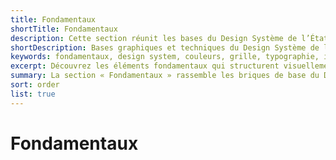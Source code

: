 ```yaml
---
title: Fondamentaux
shortTitle: Fondamentaux
description: Cette section réunit les bases du Design Système de l’État - couleurs, grilles, typographies, icônes, pictogrammes et autres principes indispensables à la conception d’interfaces cohérentes.
shortDescription: Bases graphiques et techniques du Design Système de l’État
keywords: fondamentaux, design system, couleurs, grille, typographie, icônes, pictogrammes, DSFR, base, accessibilité
excerpt: Découvrez les éléments fondamentaux qui structurent visuellement et techniquement le Design Système de l’État.
summary: La section « Fondamentaux » rassemble les briques de base du Design Système de l’État - système de couleurs, palette étendue, typographies officielles, icônes, pictogrammes, grilles de mise en page, règles de spacing, favicons, élévation et principes de base. Elle constitue le socle commun sur lequel reposent tous les composants et modèles. Cette documentation garantit la cohérence graphique et technique entre les interfaces conçues au sein de la sphère publique.
sort: order
list: true
---
```


# Fondamentaux


